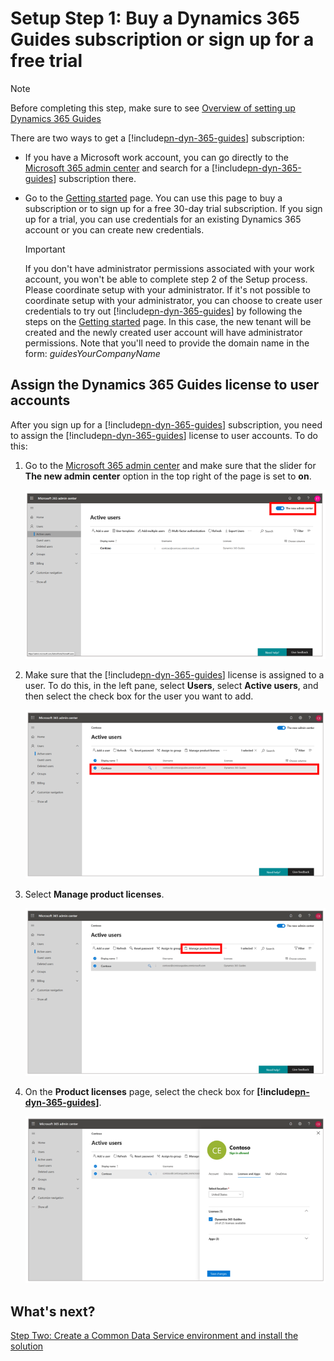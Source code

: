 # Setup Step 1: Buy a Dynamics 365 Guides subscription or sign up for a free trial 

>[!NOTE]
>Before completing this step, make sure to see [Overview of setting up Dynamics 365 Guides](setup.md)

There are two ways to get a [!include[pn-dyn-365-guides](../includes/pn-dyn-365-guides.md)] subscription:

- If you have a Microsoft work account, you can go directly to the [Microsoft 365 admin center](https://admin.microsoft.com/AdminPortal/Home) and search for a [!include[pn-dyn-365-guides](../includes/pn-dyn-365-guides.md)] subscription there.

- Go to the [Getting started](https://aka.ms/GetGuides) page. You can use this page to buy a subscription or to sign up for a free 30-day trial subscription. If you sign up for a trial, you can use credentials for an existing Dynamics 365 account or you can create new credentials. 

    > [!IMPORTANT] 
    > If you don't have administrator permissions associated with your work account, you won't be able to complete step 2 of the Setup process. Please coordinate setup with your administrator. If it's not possible to coordinate setup with your administrator, you can choose to create user credentials to try out [!include[pn-dyn-365-guides](../includes/pn-dyn-365-guides.md)] by following the steps on the [Getting started](https://aka.ms/GetGuides) page. In this case, the new tenant will be created and the newly created user account will have administrator permissions. Note that you'll need to provide the domain name in the form: *guidesYourCompanyName*

## Assign the Dynamics 365 Guides license to user accounts

After you sign up for a [!include[pn-dyn-365-guides](../includes/pn-dyn-365-guides.md)] subscription, you need to assign the [!include[pn-dyn-365-guides](../includes/pn-dyn-365-guides.md)] license to user accounts. To do this:

1. Go to the [Microsoft 365 admin center](https://admin.microsoft.com/AdminPortal/Home) and make sure that the slider for **The new admin center** option in the top right of the page is set to **on**.

    ![The new admin center slider](media/new-admin-center-slider.PNG "The new admin center slider")

2.  Make sure that the [!include[pn-dyn-365-guides](../includes/pn-dyn-365-guides.md)] license is assigned to a user. To do this, in the left pane, select **Users**, select **Active users**, and then select the check box for the user you want to add. 

    ![Users > Active Users page](media/users-active-users.PNG "Users > Active Users page")
    
3.  Select **Manage product licenses**.

     ![Manage product licenses](media/manage-product-licenses.PNG "Manage product licenses")

4.  On the **Product licenses** page, select the check box for **[!include[pn-dyn-365-guides](../includes/pn-dyn-365-guides.md)]**.
  
    ![Add user license](media/guides-license.PNG "Add user license") 
 
## What's next?

[Step Two: Create a Common Data Service environment and install the solution](setup-step-two.md)<br>
